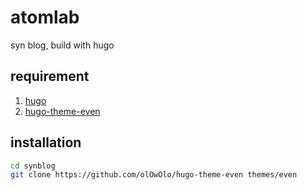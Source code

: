 # atomlab
syn blog, build with hugo

## requirement
1. [hugo](https://github.com/gohugoio/hugo)
2. [hugo-theme-even](https://github.com/olOwOlo/hugo-theme-even)

## installation
```bash
cd synblog
git clone https://github.com/olOwOlo/hugo-theme-even themes/even

```